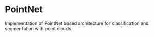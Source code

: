 # PointNet
Implementation of PointNet based architecture for classification and segmentation with point clouds.
